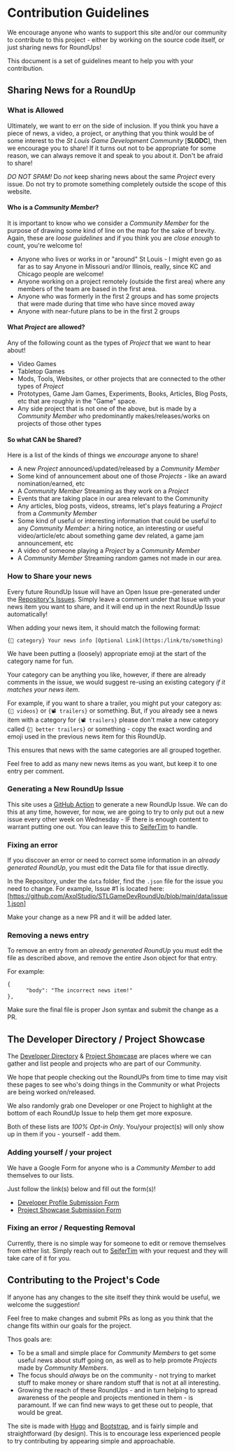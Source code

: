 # Contribution Guidelines

We encourage anyone who wants to support this site and/or our community to contribute to this project - either by working on the source code itself, or just sharing news for RoundUps!

This document is a set of guidelines meant to help you with your contribution.

## Sharing News for a RoundUp

### What is Allowed

Ultimately, we want to err on the side of inclusion. If you think you have a piece of news, a video, a project, or anything that you think would be of some interest to the *St Louis Game Development Community* [**SLGDC**], then we encourage you to share! If it turns out not to be appropriate for some reason, we can always remove it and speak to you about it. Don't be afraid to share!

*DO NOT SPAM!* Do *not* keep sharing news about the same *Project* every issue. Do not try to promote something completely outside the scope of this website.

#### Who is a *Community Member*?

It is important to know who we consider a *Community Member* for the purpose of drawing some kind of line on the map for the sake of brevity. Again, these are *loose guidelines* and if you think you are *close enough* to count, you're welcome to!

* Anyone who lives or works in or "around" St Louis - I might even go as far as to say Anyone in Missouri and/or Illinois, really, since KC and Chicago people are welcome!
* Anyone working on a project remotely (outside the first area) where any members of the team are based in the first area.
* Anyone who was formerly in the first 2 groups and has some projects that were made during that time who have since moved away
* Anyone with near-future plans to be in the first 2 groups

#### What *Project* are allowed?

Any of the following count as the types of *Project* that we want to hear about!

* Video Games
* Tabletop Games
* Mods, Tools, Websites, or other projects that are connected to the other types of *Project*
* Prototypes, Game Jam Games, Experiments, Books, Articles, Blog Posts, etc that are roughly in the "Game" space.
* Any side project that is not one of the above, but is made by a *Community Member* who predominantly makes/releases/works on projects of those other types

#### So what CAN be Shared?

Here is a list of the kinds of things we *encourage* anyone to share!

* A new *Project* announced/updated/released by a *Community Member*
* Some kind of announcement about one of those *Projects* - like an award nomination/earned, etc
* A *Community Member* Streaming as they work on a *Project*
* Events that are taking place in our area relevant to the Community
* Any articles, blog posts, videos, streams, let's plays featuring a *Project* from a *Community Member*
* Some kind of useful or interesting information that could be useful to any *Community Member*: a hiring notice, an interesting or useful video/article/etc about something game dev related, a game jam announcement, etc
* A video of someone playing a *Project* by a *Community Member*
* A *Community Member* Streaming random games not made in our area.

### How to Share your news

Every future RoundUp Issue will have an Open Issue pre-generated under the [Repository's Issues](https://github.com/AxolStudio/STLGameDevRoundUp/issues). Simply leave a comment under that Issue with your news item you want to share, and it will end up in the next RoundUp Issue automatically!

When adding your news item, it should match the following format:

```
{🤖 category} Your news info [Optional Link](https:/link/to/something)
```

We have been putting a (loosely) appropriate emoji at the start of the category name for fun.

Your category can be anything you like, however, if there are already comments in the issue, we would suggest re-using an existing category *if it matches your news item*.

For example, if you want to share a trailer, you might put your category as: `{📼 videos}` or `{📽 trailers}` or something. But, if you already see a news item with a category for `{📽 trailers}` please don't make a new category called `{👑 better trailers}` or something - copy the exact wording and emoji used in the previous news item for this RoundUp.

This ensures that news with the same categories are all grouped together.

Feel free to add as many new news items as you want, but keep it to one entry per comment.

### Generating a New RoundUp Issue

This site uses a [GitHub Action](https://github.com/AxolStudio/STLGameDevRoundUp/actions/workflows/generate-new-issue.yaml) to generate a new RoundUp Issue. We can do this at any time, however, for now, we are going to try to only put out a new issue every other week on Wednesday - IF there is enough content to warrant putting one out. You can leave this to [SeiferTim](https://github.com/SeiferTim) to handle.

### Fixing an error

If you discover an error or need to correct some information in an *already generated RoundUp*, you must edit the Data file for that issue directly.

In the Repository, under the `data` folder, find the `.json` file for the issue you need to change. For example, Issue #1 is located here: [https://github.com/AxolStudio/STLGameDevRoundUp/blob/main/data/issue1.json]

Make your change as a new PR and it will be added later.

### Removing a news entry

To remove an entry from an *already generated RoundUp* you must edit the file as described above, and remove the entire Json object for that entry.

For example:

```
{
      "body": "The incorrect news item!"
},
```

Make sure the final file is proper Json syntax and submit the change as a PR.

## The Developer Directory / Project Showcase

The [Developer Directory](https://axolstudio.github.io/STLGameDevRoundUp/directory/) & [Project Showcase](https://axolstudio.github.io/STLGameDevRoundUp/showcase/) are places where we can gather and list people and projects who are part of our Community.

We hope that people checking out the RoundUPs from time to time may visit these pages to see who's doing things in the Community or what Projects are being worked on/released.

We also randomly grab one Developer or one Project to highlight at the bottom of each RoundUp Issue to help them get more exposure.

Both of these lists are *100% Opt-in Only*. You/your project(s) will only show up in them if you - yourself - add them.

### Adding yourself / your project

We have a Google Form for anyone who is a *Community Member* to add themselves to our lists. 

Just follow the link(s) below and fill out the form(s)!

* [Developer Profile Submission Form](https://forms.gle/injxef96o8osugUW7)
* [Project Showcase Submission Form](https://forms.gle/eJRSWmAyqZCC8UrJ8)

### Fixing an error / Requesting Removal

Currently, there is no simple way for someone to edit or remove themselves from either list. Simply reach out to [SeiferTim](https://github.com/SeiferTim) with your request and they will take care of it for you.

## Contributing to the Project's Code

If anyone has any changes to the site itself they think would be useful, we welcome the suggestion!

Feel free to make changes and submit PRs as long as you think that the change fits within our goals for the project.

Thos goals are:

* To be a small and simple place for *Community Members* to get some useful news about stuff going on, as well as to help promote *Projects* made by *Community Members*.
* The focus should *always* be on the community - not trying to market stuff to make money or share random stuff that is not at all interesting.
* Growing the reach of these RoundUps - and in turn helping to spread awareness of the people and projects mentioned in them - is paramount. If we can find new ways to get these out to people, that would be great.

The site is made with [Hugo](https://gohugo.io/) and [Bootstrap](https://gohugo.io/), and is fairly simple and straightforward (by design). This is to encourage less experienced people to try contributing by appearing simple and approachable.
